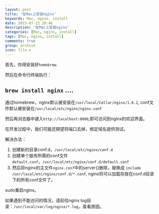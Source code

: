 ```yaml
---
layout: post
title: '在Mac上安装nginx'
keywords: Mac, nginx, install
date: 2015-07-22 20:46
description: '在Mac上安装nginx'
categories: [Mac, nginx, install]
tags: [Mac, nginx, install]
comments: true
group: archive
icon: file-o
---
```


首先，你得安装好`homebrew`.

然后在命令行终端执行：

`brew install nginx`
....
----

通过homebrew，nginx默认被安装在`/usr/local/Cellar/nginx/1.6.2`, conf文件默认被安装在`/usr/local/etc/nginx/nginx.conf`

然后再浏览器中键入`http://localhost:8080`,即可访问到nginx的欢迎界面。

在开发过程中，我们可能还期望将端口去掉，绑定域名提供测试。

<!-- more -->

解决办法：

1. 创建新的目录conf.d，`/usr/local/etc/nginx/conf.d`
2. 创建单个服务所需的conf文件`default.conf`，`/usr/local/etc/nginx/conf.d/default.conf`
3. 然后将nginx的主文件`nginx.conf`中的server{}删除，替换成 `include /usr/local/etc/nginx/conf.d/*.conf`, nginx将可以加载存放在conf.d目录下的所有conf文件了。

sudo重启nginx。

如果遇到不能访问的情况，请前往nginx log目录：`/usr/local/var/log/nginx/*.log`，查看原因。
